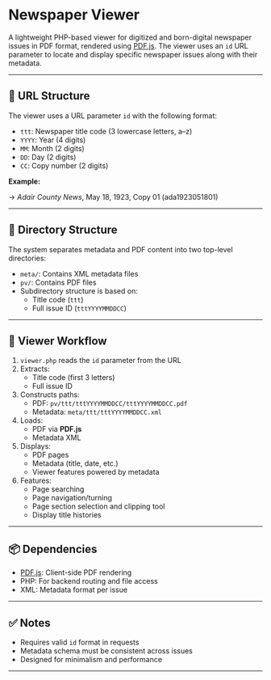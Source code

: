 # Newspaper Viewer

A lightweight PHP-based viewer for digitized and born-digital newspaper issues in PDF format, rendered using [PDF.js](https://mozilla.github.io/pdf.js/). The viewer uses an `id` URL parameter to locate and display specific newspaper issues along with their metadata.

---

## 📘 URL Structure

The viewer uses a URL parameter `id` with the following format:


- `ttt`: Newspaper title code (3 lowercase letters, a–z)
- `YYYY`: Year (4 digits)
- `MM`: Month (2 digits)
- `DD`: Day (2 digits)
- `CC`: Copy number (2 digits)

**Example:**


→ _Adair County News_, May 18, 1923, Copy 01 (ada1923051801)

---

## 📁 Directory Structure

The system separates metadata and PDF content into two top-level directories:


- `meta/`: Contains XML metadata files
- `pv/`: Contains PDF files
- Subdirectory structure is based on:
  - Title code (`ttt`)
  - Full issue ID (`tttYYYYMMDDCC`)

---

## 🔧 Viewer Workflow

1. `viewer.php` reads the `id` parameter from the URL
2. Extracts:
   - Title code (first 3 letters)
   - Full issue ID
3. Constructs paths:
   - PDF: `pv/ttt/tttYYYYMMDDCC/tttYYYYMMDDCC.pdf`
   - Metadata: `meta/ttt/tttYYYYMMDDCC.xml`
4. Loads:
   - PDF via **PDF.js**
   - Metadata XML
5. Displays:
   - PDF pages
   - Metadata (title, date, etc.)
   - Viewer features powered by metadata
6. Features:
   - Page searching
   - Page navigation/turning
   - Page section selection and clipping tool
   - Display title histories

---

## 📦 Dependencies

- [PDF.js](https://mozilla.github.io/pdf.js/): Client-side PDF rendering
- PHP: For backend routing and file access
- XML: Metadata format per issue

---

## ✅ Notes

- Requires valid `id` format in requests
- Metadata schema must be consistent across issues
- Designed for minimalism and performance

---

